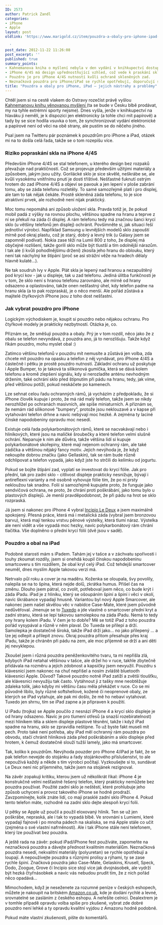 ```yaml
---
ID: 2573
author: Patrick Zandl
categories:
- iPhone
- Apple
layout: post
oldlink: 'https://www.marigold.cz/item/pouzdra-a-obaly-pro-iphone-ipad-jejich-nastrahy-a-problemy

  '
post_date: 2012-11-22 11:26:08
post_excerpt: ''
published: true
summary_points:
- Kahnemanova kniha o myšlení nebyla v den vydání v knihkupectví dostupná papírově.
- iPhone 4/4S má design upřednostňující vzhled, což vede k praskání skla.
- Pouzdro je pro iPhone 4/4S nutností kvůli ochraně skleněných zad.
- Neznačková pouzdra pro iPhone/iPad se rychle opotřebují, doporučují se značkové.
title: "Pouzdra a obaly pro iPhone, iPad – jejich nástrahy a problémy"
---
```


<p> Chtěl jsem si na cestě vlakem do Ostravy rozečíst právě vyšlou <a href="http://www.melvil.cz/kniha-mysleni-rychle-pomale">Kahnemanovu knihu věnovanou myšlení </a>(ta se bude v Česku blbě prodávat, my na tyhle extrémní sporty nejsme). Dnes vyšla, jenže v knihkupectví na hlaváku ji neměli, je k dispozici jen elektronicky (a tohle chci mít papírově) a tady by se sice hodila vsuvka o tom, že synchronizovat vydání elektronické a papírové není od věci na obě strany, ale pustím se do něčeho jiného.</p>


<p>Psal jsem na Twitteru pár poznámek k pouzdrům pro iPhone a iPad, otázek mi na to došla celá řada, takže se o tom rozepíšu více. </p>


<!--more--><h3>Riziko popraskání skla na iPhone 4/4S</h3>

<p>Především iPhone 4/4S se stal telefonem, u kterého design bez rozpaků převažuje nad praktičností. Což se projevuje především užitými materiály a způsobem, jakým jsou užity. Gorilácké sklo je sice skvělé, neškrábe se, ale kvůli vysokému vnitřnímu pnutí je dosti tříštivé. Nešťastné ťuknutí ostrým hrotem do zad iPhone 4/4S a objeví se pavouk a jen lepení v ploše zabrání tomu, aby se záda telefonu rozletěly. To samé samozřejmě platí i pro displej, ale tam to tak nějak čekáte. Prostě skleněná záda telefonu, to je sice atraktivní prvek, ale rozhodně není nijak praktický. </p>


<p>Moc tomu nepomáhá ani způsob uložení skla. Pravda totiž je, že pokud mobil padá z výšky na rovnou plochu, většinou spadne na hranu a teprve z ní se překulí na záda či displej. A rám telefonu tedy má značnou šanci krycí sklo (u většiny telefonů jen displej) ochránit. Povšimněte si, jak situaci řeší jednotliví výrobci. Například Samsung u levnějších modelů sklo zapouští mírně pod okraj plastu, což je starý, dobrý a levný trik (u Galaxy jsem se zapomněl podívat). Nokia zase těží na Lumii 800 z toho, že displej má obyčejné rozlišení, takže gorilí sklo může být tlustší a tím odolnější nárazům. I tak ale (i kvůli pohodlnějšímu držení) zkosila jeho hranu do oblouku, který není tak náchylný ke štípání (proč se asi strážní věže na hradech dělaly hlavně kulaté...). </p>


<p>Ne tak soudruh Ivy v Apple. Plát skla je lepený nad hranou a nezapuštěný pod krycí kov - jak u displeje, tak u zad telefonu. Jediná úlitba funkčnosti je v tom, že sklo není s hranou telefonu zarovnáno, ale mírně od hrany odsazeno a oplastováno, takže onen nešťastný úhel, kdy telefon padne na hranu skla (a to pak rozpraská), je o něco menší. Ale pořád zůstává a majitelé čtyřkových iPhone jsou z toho dost nešťastni.</p>


<h3>Jak vybrat pouzdro pro iPhone</h3>

<p>Logickým východiskem je, koupit si pouzdro nebo nějakou ochranu. Pro čtyřkové modely je prakticky nezbytností. Otázka je, co. </p>


<p>Přiznám se, že směšuji pouzdra a obaly. Prý je v tom rozdíl, něco jako že z obalu se telefon nevyndává, z pouzdra ano, já to nerozlišuju. Takže když říkám pouzdro, mohu myslet obal :)</p>


<p>Zatímco většinu telefonů v pouzdru mít nemusíte a zůstává jen volba, zda chcete mít pouzdro na opasku a telefon z něj vyndávat, pro iPhone 4/4S a částečně i pětku je prostě pouzdro nutností. Základní ochranu už poskytuje i Apple Bumper, to je taková ta silikonová gumička, která se dává kolem telefonu a kromě zlepšení signálu, kdy si nerozladíte anténu nevhodným držením, také ochrání sklo před štípnutím při pádu na hranu, tedy, jak víme, před většinou potíží, pokud neskáčete po kamenech. </p>


<p>Lze sehnat celou řadu ochranných rámů, já vycházím z předpokladu, že si iPhone člověk kupuje i proto, že má rád malý telefon, takže jsem se nikdy nerozhlížel po ochranách masivních, ale spíše miniaturních. A přiznám se, že nemám rád silikonové "bumpery", protože jsou neklouzavé a v kapse při vytahování telefon drhne a navíc nebývají moc hezké. A zejména ty laciné čínské napodobeniny opravdu moc nesedí. </p>


<p>Existuje celá řada polykarbonátových rámů, které se nacvakávají nebo i hliníkových, které jsou na maličké šroubečky a které telefon velmi slušně ochrání. Nepanuje k nim ale důvěra, takže většina lidí si kupuje polykarbonátové skořepiny, které mají nejenom ochranný rám, ale také zádíčka a většinou nějaký fancy motiv. Jejich nevýhoda je, že když nekoupíte dobrou značku (jako Gellaskin), tak se rám bude různě odchlipovat a telefon vypadá, jako když jste ho strčili do kelímku od jogurtu. </p>


<p>Pokud se bojíte štípání zad, vyplatí se investovat do krycí fólie. Jak pro přední, tak pro zadní sklo - citlivost displeje prakticky nesnižuje, bývají i antireflexní varianty a mě osobně vyhovuje fólie tím, že po ní prsty nekloužou tak snadno. Folii si samozřejmě kupujete proto, že funguje jako sendvičová ochrana, ne proto, že chrání proti poškrábání, jako tomu bylo u plastových displejů. Je menší pravděpodobnost, že při pádu na hrot se sklo rozpraská. </p>


<p>Já jsem si nakonec pro iPhone 4 vybral <a href="https://www.incipio.com/iphone-4-4s-le-deux-metal-case-with-polycarbonate-frame-3198.html" target="_self" title="">Incipio Le Deux</a> a jsem maximálně spokojený. Přesná práce, která má i metalická záda (vybral jsem bronzovou barvu), která mají tenkou vrstvu pěnové výstelky, která tlumí náraz. Výstelka ale není vidět a vše vypadá moc hezky, navíc polykarbonátový rám chrání tlačítka. Vše doplněno o přední krycí fólii (dvě jsou v sadě). </p>


<h3>Pouzdro a obal na iPad</h3>

<p>Podobné starosti mám s iPadem. Tahám jej v tašce a v záchvatu spořivosti i touhy zkoumat rozdíly, jsem si onehdá koupil čínskou napodobeninu smartcoveru s tím rozdílem, že obal kryl celý iPad. Což tehdejší smartcover neuměl, dnes myslím Apple takovou verzi má. </p>


<p>Netrvalo půl roku a cover je na maděru. Koženka se oloupala, švy povolily, nalepila se na to špína, která nejde dolů, zkrátka humus. Přišel čas na změnu. Dlouho jsem pátral, co zvolit, potřeboval jsem něco, co bude krýt i záda iPadu. iPad je z hliníku, který se ošoupáním špiní a špiní i věci v okolí, navíc škrábance vypadají hnusně. Variantou byl nový Apple Smarcover, ale nakonec jsem našel skvělou věc v nabídce Case-Mate, které jsem původně nedůvěřoval. Jmenuje se to <a href="http://www.case-mate.com/The-new-iPad-Cases-iPad-3/The-new-iPad-Cases-iPad-3.asp" target="_self" title="">Tuxedo</a> a jde vlastně o smartcover přední kryt a zadní stranu, která se lepí takovou samolepkou na záda iPadu. Nemá to tedy ony hrany kolem iPadu. V čem je to dobře? Mě se totiž iPad z toho pouzdra pořád vysypával a různě v něm plaval. Do Tuxeda se přilepí a drží. Samolepka je dostatečně široká, takže iPad drží jako... no jako přilepený ... a lze jej odlepit a přilepit znovu. Okraj pouzdra přitom přesahuje přes kraj iPadu, takže je chráněn při pádu na zem, ale moc příjemně se drží a ani děti jej nevyklepou. </p>


<p>Zkoušel jsem i různá pouzdra peněženkovitého tvaru, ta mi nepřišla zlá, kdybych iPad netahal většinou v tašce, ale držel ho v ruce, takhle zbytečně přidávala na rozměru a jejich zdobnost a kapsičky jsem nevyužil. Pouzdru s klávesnicí jsem nakonec na chuť nepřišel a nosím zvláště bluetooth klávesnici Apple. Důvod? Takové pouzdro notně iPad zatíží a zvětší tloušťku, ale klávesnici nevyužiju tak často. Vytáhnout ji z tašky mne neobtěžuje zdaleka tolik, jako kdyby mi většinu času měla překážet v ruce. Co se mi původně líbilo, byly různé softshellové, kožené či neoprenové obaly, ze kterých se iPad vytahuje, ale pak mi došlo, že mě ho nebaví vytahovat. Tuxedo jen shrnu, tím se iPad zapne a je připraven k použití. </p>


<p>U iPadu (trojka) se Apple poučilo z nesnází iPhone 4 a krycí sklo displeje je od hrany odsazeno. Navíc je pro tlumení otřesů (a snazší rozebiratelnost) mezi hliníkem těla a sklem displeje plastové těsnění, takže i když iPad spadne na hranu, sklo se zpravidla neštípne. To už byste fakt museli mít pech. Proto také není potřeba, aby iPad měl ochranný rám pouzdra po obvodu, stačí chránit hliníková záda před poškrábáním a sklo displeje před hrotem, k čemuž dostatečně slouží tužší lamely, jako má smartcover. </p>


<p>Tak, koliko k pouzdrům. Nevýhoda pouzder pro iPhone 4/iPad je fakt, že se pak telefon nevejde do stojánku a řady stojánkového příslušenství, to ale nepoužívá každý a někde s tím výrobci počítají. Vyzkoušejte si to, sundávat Le Deux není nic příjemného, takže jsem na stojánek rezignoval. </p>


<p>Na závěr zopakuji kritiku, kterou jsem už několikrát říkal: iPhone 4 je konstrukčně velmi nešťastně řešený telefon, který prakticky nemůžete bez pouzdra používat. Použité zadní sklo je neštěstí, které prohlubuje jeho způsob uchycení a provoz takového iPhone se hodně prodraží. Zavzpomínejte, kolik znáte lidí, co mají prasklé zadní sklo iPhone 4. Pokud tento telefon máte, rozhodně na zadní sklo dejte alespoň krycí folii. </p>


<p>U pětky se Apple už poučil a použil eloxovaný hliník. Ten se už jen poškrábe, nepraská, ale i tak to vypadá blbě. Ve srovnání s Lumiemi, které vypadají fajnově i po mnoha pádech na skaliska, se má Apple stále co učit (zejména o své vlastní nafrněnosti). Ale i tak iPhone stále není telefonem, který lze používat bez pouzdra. </p>


<p>A ještě rada na závěr: pokud iPad/iPhone fest používáte, zapomeňte na neznačková pouzdra a dávejte přednost kvalitním materiálům. Neznačková pouzdra nesedí, nekvalitní materiály (polyuretan) se rychle opotřebují a loupají. A nepoužívejte pouzdra s různými prolisy a rýhami, ty se zase rychle špiní. Značková pouzdra jako Case-Mate, Gelaskins, Krusell, Speck, Dodo, Zoogue, Grove či Incipio sice stojí více jak dvojnásobek, ale vydrží být hezká čtyřnásobkek a navíc vás nebudou prudit tím, že z nich pořád něco opadává... </p>


<p>Mimochodem, když je neseženete za rozumné peníze v českých eshopech, můžete je nakoupit na britském <a href="http://Amazon.co.uk" x-apple-data-detectors="true" x-apple-data-detectors-type="link" x-apple-data-detectors-result="1">Amazon.co.uk</a>, kde je dodání rychlé a levné, srovnatelné se zasláním z českého eshopu. A neřešíte celnici. Dealextrem je v tomhle případě opravdu volba spíše pro zkušené, vybrat zde dobré pouzdro není lehké a ty opravdu kvalitní vyjdou z Amazonu hodně podobně. </p>


<p>Pokud máte vlastní zkušenosti, pište do komentářů.  </p>


<p>&nbsp;</p>